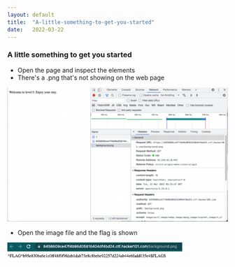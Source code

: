 ```yaml
---
layout: default
title:  "A-little-something-to-get-you-started"
date:   2022-03-22
---
```


### A little something to get you started

- Open the page and inspect the elements
- There's a .png that's not showing on the web page

<img src="/assets/Trivial_01.png" alt="Trivial_01" width = '600'>

- Open the image file and the flag is shown

<img src="/assets/Trivial_02.png" alt="Trivial_02" width = '400'>
